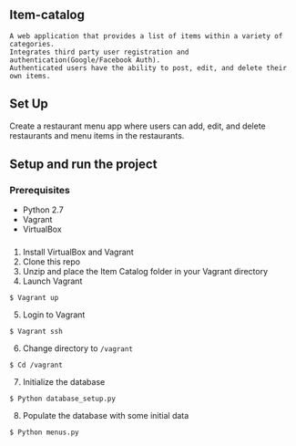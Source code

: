 ## Item-catalog

```
A web application that provides a list of items within a variety of categories.
Integrates third party user registration and authentication(Google/Facebook Auth). 
Authenticated users have the ability to post, edit, and delete their own items.
```
## Set Up

Create a restaurant menu app where users can add, edit, and delete restaurants and menu items in the restaurants.
## Setup and run the project
### Prerequisites
* Python 2.7
* Vagrant
* VirtualBox

### 
1. Install VirtualBox and Vagrant
2. Clone this repo
3. Unzip and place the Item Catalog folder in your Vagrant directory
4. Launch Vagrant
```
$ Vagrant up 
```
5. Login to Vagrant
```
$ Vagrant ssh
```
6. Change directory to `/vagrant`
```
$ Cd /vagrant
```
7. Initialize the database
```
$ Python database_setup.py
```
8. Populate the database with some initial data
```
$ Python menus.py